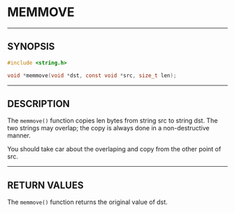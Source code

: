 # MEMMOVE

---

## SYNOPSIS

```c
#include <string.h>

void *memmove(void *dst, const void *src, size_t len);
```

---

## DESCRIPTION

The `memmove()` function copies len bytes from string src to string dst.  The two strings may overlap; the copy is always done in a non-destructive manner.

You should take car about the overlaping and copy from the other point of src.

---

## RETURN VALUES

The `memmove()` function returns the original value of dst.
